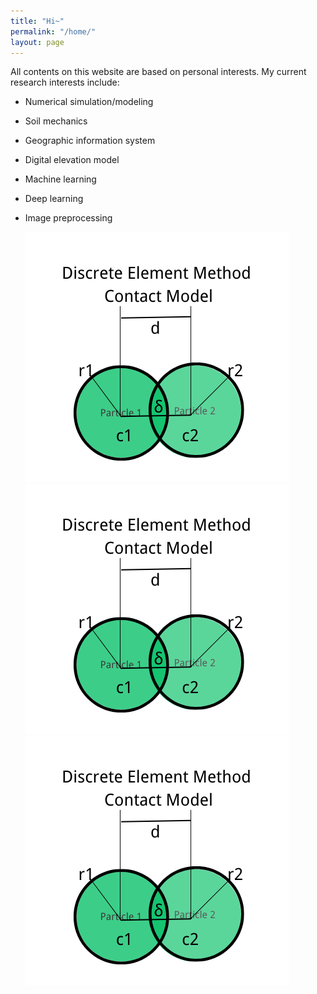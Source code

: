 ```yaml
---
title: "Hi~"
permalink: "/home/"
layout: page
---
```


All contents on this website are based on personal interests. My current research interests include:
* Numerical simulation/modeling
* Soil mechanics
* Geographic information system
* Digital elevation model
* Machine learning
* Deep learning
* Image preprocessing



  <div style="display:inline-block";>
    <div class="img">
        <img src ="/assets/contactmodel.png">
    </div>
    <div class="img">
        <img src ="/assets/contactmodel.png">
    </div>
    <div class="img">
        <img src ="/assets/contactmodel.png">
    </div>






